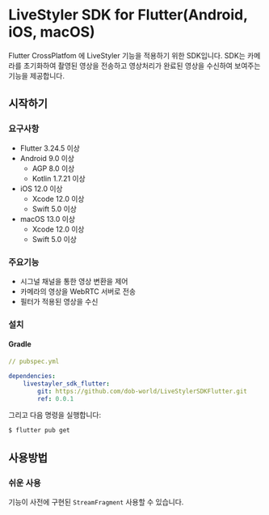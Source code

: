 # LiveStyler SDK for Flutter(Android, iOS, macOS)

Flutter CrossPlatfom 에 LiveStyler 기능을 적용하기 위한 SDK입니다.
SDK는 카메라를 초기화하여 촬영된 영상을 전송하고 영상처리가 완료된 영상을 수신하여 보여주는 기능을 제공합니다.

## 시작하기

### 요구사항

- Flutter 3.24.5 이상
- Android 9.0 이상
    - AGP 8.0 이상
    - Kotlin 1.7.21 이상
- iOS 12.0 이상
    - Xcode 12.0 이상
    - Swift 5.0 이상
- macOS 13.0 이상
    - Xcode 12.0 이상
    - Swift 5.0 이상

### 주요기능

- 시그널 채널을 통한 영상 변환을 제어
- 카메라의 영상을 WebRTC 서버로 전송
- 필터가 적용된 영상을 수신

### 설치

#### Gradle

```yaml
// pubspec.yml

dependencies:
    livestayler_sdk_flutter:
        git: https://github.com/dob-world/LiveStylerSDKFlutter.git
        ref: 0.0.1
```

그리고 다음 명령을 실행합니다:

```bash
$ flutter pub get
```

## 사용방법

### 쉬운 사용

기능이 사전에 구현된 `StreamFragment` 사용할 수 있습니다.